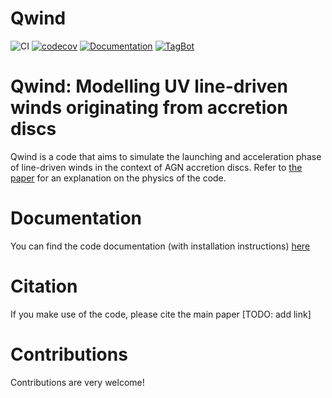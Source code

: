 # Qwind

![CI](https://github.com/arnauqb/Qwind.jl/workflows/CI/badge.svg)
[![codecov](https://codecov.io/gh/arnauqb/Qwind.jl/branch/main/graph/badge.svg?token=KQPtxMDMAm)](https://codecov.io/gh/arnauqb/Qwind.jl)
[![Documentation](https://github.com/arnauqb/Qwind.jl/actions/workflows/docs.yml/badge.svg)](https://arnauqb.github.io/Qwind.jl/)
[![TagBot](https://github.com/arnauqb/Qwind.jl/actions/workflows/tagbot.yml/badge.svg)](https://github.com/arnauqb/Qwind.jl/actions/workflows/tagbot.yml)

# Qwind: Modelling UV line-driven winds originating from accretion discs

Qwind is a code that aims to simulate the launching and acceleration phase of line-driven winds in the context of AGN accretion discs. Refer to [the paper](https://arxiv.org/abs/2111.02742) for an explanation on the physics of the code.

# Documentation

You can find the code documentation (with installation instructions) [here](https://arnauqb.github.io/Qwind.jl/dev/)

# Citation

If you make use of the code, please cite the main paper
[TODO: add link]

# Contributions

Contributions are very welcome!

